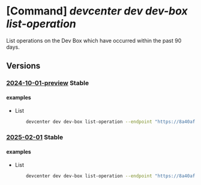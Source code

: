 # [Command] _devcenter dev dev-box list-operation_

List operations on the Dev Box which have occurred within the past 90 days.

## Versions

### [2024-10-01-preview](/Resources/data-plane/microsoft.devcenter/L3Byb2plY3RzL3t9L3VzZXJzL3t9L2RldmJveGVzL3t9L29wZXJhdGlvbnM=/2024-10-01-preview.xml) **Stable**

<!-- data-plane:microsoft.devcenter /projects/{}/users/{}/devboxes/{}/operations 2024-10-01-preview -->

#### examples

- List
    ```bash
        devcenter dev dev-box list-operation --endpoint "https://8a40af38-3b4c-4672-a6a4-5e964b1870ed-contosodevcenter.centralus.devcenter.azure.com/" --project-name "DevProject" --name "myDevBox" --user-id "00000000-0000-0000-0000-000000000000"
    ```

### [2025-02-01](/Resources/data-plane/microsoft.devcenter/L3Byb2plY3RzL3t9L3VzZXJzL3t9L2RldmJveGVzL3t9L29wZXJhdGlvbnM=/2025-02-01.xml) **Stable**

<!-- data-plane:microsoft.devcenter /projects/{}/users/{}/devboxes/{}/operations 2025-02-01 -->

#### examples

- List
    ```bash
        devcenter dev dev-box list-operation --endpoint "https://8a40af38-3b4c-4672-a6a4-5e964b1870ed-contosodevcenter.centralus.devcenter.azure.com/" --project-name "DevProject" --name "myDevBox" --user-id "00000000-0000-0000-0000-000000000000"
    ```
